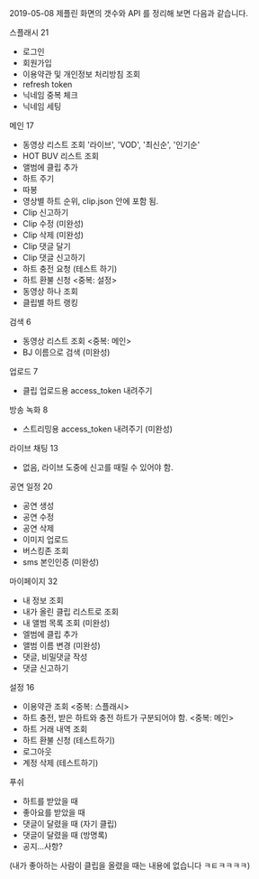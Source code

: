 
2019-05-08 제플린 화면의 갯수와 API 를 정리해 보면 다음과 같습니다.

스플래시 21
* 로그인 
* 회원가입
* 이용약관 및 개인정보 처리방침 조회
* refresh token
* 닉네임 중복 체크
* 닉네임 세팅

메인 17
* 동영상 리스트 조회 '라이브', 'VOD', '최신순', '인기순'
* HOT BUV 리스트 조회 
* 앨범에 클립 추가
* 하트 주기
* 따봉
* 영상별 하트 순위, clip.json 안에 포함 됨.
* Clip 신고하기
* Clip 수정 (미완성)
* Clip 삭제 (미완성)
* Clip 댓글 달기
* Clip 댓글 신고하기
* 하트 충전 요청 (테스트 하기)
* 하트 환불 신청 <중복: 설정>
* 동영상 하나 조회
* 클립별 하트 랭킹

검색 6
* 동영상 리스트 조회 <중복: 메인>
* BJ 이름으로 검색 (미완성)

업로드 7
* 클립 업로드용 access_token 내려주기

방송 녹화 8
* 스트리밍용 access_token 내려주기 (미완성)

라이브 채팅 13
* 없음, 라이브 도중에 신고를 때릴 수 있어야 함.


공연 일정 20
* 공연 생성
* 공연 수정
* 공연 삭제
* 이미지 업로드
* 버스킹존 조회
* sms 본인인증 (미완성)

마이페이지 32
* 내 정보 조회
* 내가 올린 클립 리스트로 조회
* 내 앨범 목록 조회 (미완성)
* 엘범에 클립 추가
* 앨범 이름 변경 (미완성)
* 댓글, 비밀댓글 작성
* 댓글 신고하기

설정 16
* 이용약관 조회 <중복: 스플래시>
* 하트 충전, 받은 하트와 충전 하트가 구분되어야 함. <중복: 메인>
* 하트 거래 내역 조회
* 하트 환불 신청 (테스트하기)
* 로그아웃
* 계정 삭제 (테스트하기)


푸쉬
* 하트를 받았을 때
* 좋아요를 받았을 때
* 댓글이 달렸을 때 (자기 클립)
* 댓글이 달렸을 때 (방명록)
* 공지...사항?

(내가 좋아하는 사람이 클립을 올렸을 때는 내용에 없습니다 ㅋㅌㅋㅋㅋㅋ)



